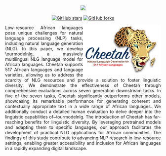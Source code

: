 <p align="center">
    <br>
    <img src="./images/serengeti_logo.png"/>
    <br>
<p>

<p align="center">
<a href="https://github.com/UBC-NLP/serengeti/stargazers"><img alt="GitHub stars" src="https://img.shields.io/github/stars/UBC-NLP/cheetah"></a>
<a href="https://github.com/UBC-NLP/serengeti/network"><img alt="GitHub forks" src="https://img.shields.io/github/forks/UBC-NLP/cheetah"></a>

</p>
 
<img src="./cheetah_logo.png" width="50%" height="50%" align="right">
<div style='text-align: justify;'>
Low-resource African languages pose unique challenges for natural language processing (NLP) tasks, including natural language generation (NLG). In this paper, we develop \ourmodelnlg, a massively multilingual NLG language model for African languages. Cheetah supports 517 African languages and language varieties, allowing us to address the scarcity of NLG resources and provide a solution to foster linguistic diversity. We demonstrate the effectiveness of Cheetah through comprehensive evaluations across seven generation downstream tasks. In five of the seven tasks, Cheetah significantly outperforms other models, showcasing its remarkable performance for generating coherent and contextually appropriate text in a wide range of African languages. We additionally conduct a detailed human evaluation to delve deeper into the linguistic capabilities of~\ourmodelnlg. The introduction of Cheetah has far-reaching benefits for linguistic diversity. By leveraging pretrained models and adapting them to specific languages, our approach facilitates the development of practical NLG applications for African communities. The findings of this study contribute to advancing NLP research in low-resource settings, enabling greater accessibility and inclusion for African languages in a rapidly expanding digital landscape. 
